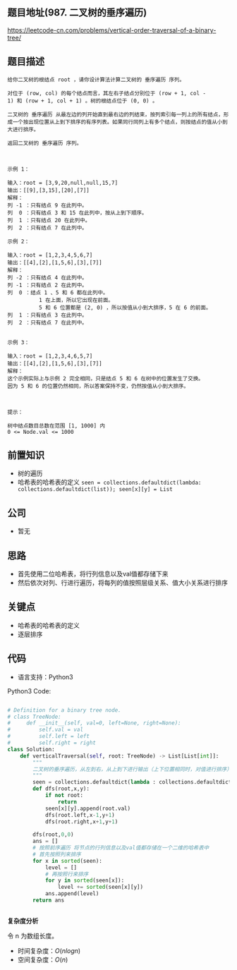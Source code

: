 
## 题目地址(987. 二叉树的垂序遍历)

https://leetcode-cn.com/problems/vertical-order-traversal-of-a-binary-tree/

## 题目描述

```
给你二叉树的根结点 root ，请你设计算法计算二叉树的 垂序遍历 序列。

对位于 (row, col) 的每个结点而言，其左右子结点分别位于 (row + 1, col - 1) 和 (row + 1, col + 1) 。树的根结点位于 (0, 0) 。

二叉树的 垂序遍历 从最左边的列开始直到最右边的列结束，按列索引每一列上的所有结点，形成一个按出现位置从上到下排序的有序列表。如果同行同列上有多个结点，则按结点的值从小到大进行排序。

返回二叉树的 垂序遍历 序列。

 

示例 1：

输入：root = [3,9,20,null,null,15,7]
输出：[[9],[3,15],[20],[7]]
解释：
列 -1 ：只有结点 9 在此列中。
列  0 ：只有结点 3 和 15 在此列中，按从上到下顺序。
列  1 ：只有结点 20 在此列中。
列  2 ：只有结点 7 在此列中。

示例 2：

输入：root = [1,2,3,4,5,6,7]
输出：[[4],[2],[1,5,6],[3],[7]]
解释：
列 -2 ：只有结点 4 在此列中。
列 -1 ：只有结点 2 在此列中。
列  0 ：结点 1 、5 和 6 都在此列中。
          1 在上面，所以它出现在前面。
          5 和 6 位置都是 (2, 0) ，所以按值从小到大排序，5 在 6 的前面。
列  1 ：只有结点 3 在此列中。
列  2 ：只有结点 7 在此列中。


示例 3：

输入：root = [1,2,3,4,6,5,7]
输出：[[4],[2],[1,5,6],[3],[7]]
解释：
这个示例实际上与示例 2 完全相同，只是结点 5 和 6 在树中的位置发生了交换。
因为 5 和 6 的位置仍然相同，所以答案保持不变，仍然按值从小到大排序。

 

提示：

树中结点数目总数在范围 [1, 1000] 内
0 <= Node.val <= 1000
```

## 前置知识

- 树的遍历
- 哈希表的哈希表的定义 `seen = collections.defaultdict(lambda: collections.defaultdict(list)); seen[x][y] = List`

## 公司

- 暂无

## 思路
- 首先使用二位哈希表，将行列信息以及val值都存储下来
- 然后依次对列、行进行遍历，将每列的值按照层级关系、值大小关系进行排序

## 关键点

-  哈希表的哈希表的定义
-  逐层排序

## 代码

- 语言支持：Python3

Python3 Code:

```python

# Definition for a binary tree node.
# class TreeNode:
#     def __init__(self, val=0, left=None, right=None):
#         self.val = val
#         self.left = left
#         self.right = right
class Solution:
    def verticalTraversal(self, root: TreeNode) -> List[List[int]]:
        """
        二叉树的垂序遍历，从左到右，从上到下进行输出（上下位置相同时，对值进行排序）
        """
        seen = collections.defaultdict(lambda : collections.defaultdict(list))
        def dfs(root,x,y):
            if not root:
                return 
            seen[x][y].append(root.val)
            dfs(root.left,x-1,y+1)
            dfs(root.right,x+1,y+1)
        
        dfs(root,0,0)
        ans = []
        # 按照前序遍历 将节点的行列信息以及val值都存储在一个二维的哈希表中
        # 首先按照列来排序
        for x in sorted(seen):
            level = []
            # 再按照行来排序
            for y in sorted(seen[x]):
                level += sorted(seen[x][y])
            ans.append(level)
        return ans 



```


**复杂度分析**

令 n 为数组长度。

- 时间复杂度：$O(nlogn)$
- 空间复杂度：$O(n)$



